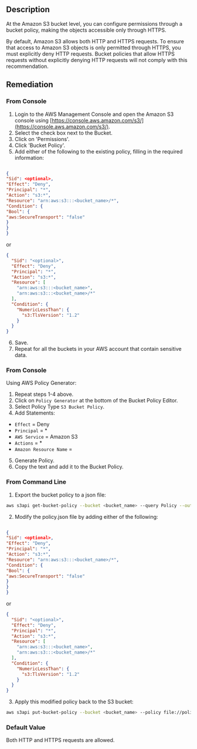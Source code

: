 ## Description

At the Amazon S3 bucket level, you can configure permissions through a bucket policy, making the objects accessible only through HTTPS.

By default, Amazon S3 allows both HTTP and HTTPS requests. To ensure that access to Amazon S3 objects is only permitted through HTTPS, you must explicitly deny HTTP requests. Bucket policies that allow HTTPS requests without explicitly denying HTTP requests will not comply with this recommendation.

## Remediation

### From Console

1. Login to the AWS Management Console and open the Amazon S3 console using [https://console.aws.amazon.com/s3/](https://console.aws.amazon.com/s3/).
2. Select the check box next to the Bucket.
3. Click on 'Permissions'.
4. Click 'Bucket Policy'.
5. Add either of the following to the existing policy, filling in the required information:

```json

{
"Sid": <optional>,
"Effect": "Deny",
"Principal": "*",
"Action": "s3:*",
"Resource": "arn:aws:s3:::<bucket_name>/*",
"Condition": {
"Bool": {
"aws:SecureTransport": "false"
}
}
}

```

or

```json
{
  "Sid": "<optional>",
  "Effect": "Deny",
  "Principal": "*",
  "Action": "s3:*",
  "Resource": [
    "arn:aws:s3:::<bucket_name>",
    "arn:aws:s3:::<bucket_name>/*"
  ],
  "Condition": {
    "NumericLessThan": {
      "s3:TlsVersion": "1.2"
    }
  }
}
```

6. Save.
7. Repeat for all the buckets in your AWS account that contain sensitive data.

### From Console

Using AWS Policy Generator:

1. Repeat steps 1-4 above.
2. Click on `Policy Generator` at the bottom of the Bucket Policy Editor.
3. Select Policy Type `S3 Bucket Policy`.
4. Add Statements:
- `Effect` = Deny
- `Principal` = *
- `AWS Service` = Amazon S3
- `Actions` = *
- `Amazon Resource Name` = <ARN of the S3 Bucket>
5. Generate Policy.
6. Copy the text and add it to the Bucket Policy.

### From Command Line

1. Export the bucket policy to a json file:

```bash
aws s3api get-bucket-policy --bucket <bucket_name> --query Policy --output text > policy.json
```

2. Modify the policy.json file by adding either of the following:

```json

{
"Sid": <optional>,
"Effect": "Deny",
"Principal": "*",
"Action": "s3:*",
"Resource": "arn:aws:s3:::<bucket_name>/*",
"Condition": {
"Bool": {
"aws:SecureTransport": "false"
}
}
}

```

or

```json
{
  "Sid": "<optional>",
  "Effect": "Deny",
  "Principal": "*",
  "Action": "s3:*",
  "Resource": [
    "arn:aws:s3:::<bucket_name>",
    "arn:aws:s3:::<bucket_name>/*"
  ],
  "Condition": {
    "NumericLessThan": {
      "s3:TlsVersion": "1.2"
    }
  }
}
```

3. Apply this modified policy back to the S3 bucket:

```bash
aws s3api put-bucket-policy --bucket <bucket_name> --policy file://policy.json
```

### Default Value

Both HTTP and HTTPS requests are allowed.
